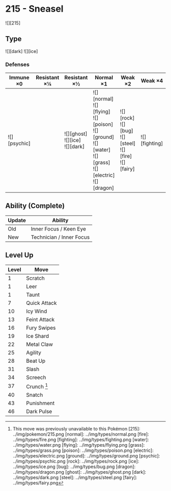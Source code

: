# 215 - Sneasel
![][215]

## Type

![][dark]  ![][ice]

### Defenses

Immune ×0        | Resistant ×¼ | Resistant ×½                            | Normal ×1                                                                                                                | Weak ×2                                                            | Weak ×4
---              | ---          | ---                                     | ---                                                                                                                      | ---                                                                | ---
![][psychic]<br> | &nbsp;       | ![][ghost]<br>![][ice]<br>![][dark]<br> | ![][normal]<br>![][flying]<br>![][poison]<br>![][ground]<br>![][water]<br>![][grass]<br>![][electric]<br>![][dragon]<br> | ![][rock]<br>![][bug]<br>![][steel]<br>![][fire]<br>![][fairy]<br> | ![][fighting]<br>

## Ability (Complete)

Update | Ability
---    | ---
Old    | Inner Focus / Keen Eye
New    | Technician / Inner Focus

## Level Up

Level | Move
---   | ---
1     | Scratch
1     | Leer
1     | Taunt
7     | Quick Attack
10    | Icy Wind
13    | Feint Attack
16    | Fury Swipes
19    | Ice Shard
22    | Metal Claw
25    | Agility
28    | Beat Up
31    | Slash
34    | Screech
37    | Crunch [^1]
40    | Snatch
43    | Punishment
46    | Dark Pulse

[^1]: This move was previously unavailable to this Pokémon
[215]: ../img/pokemon/215.png
[normal]: ../img/types/normal.png
[fire]: ../img/types/fire.png
[fighting]: ../img/types/fighting.png
[water]: ../img/types/water.png
[flying]: ../img/types/flying.png
[grass]: ../img/types/grass.png
[poison]: ../img/types/poison.png
[electric]: ../img/types/electric.png
[ground]: ../img/types/ground.png
[psychic]: ../img/types/psychic.png
[rock]: ../img/types/rock.png
[ice]: ../img/types/ice.png
[bug]: ../img/types/bug.png
[dragon]: ../img/types/dragon.png
[ghost]: ../img/types/ghost.png
[dark]: ../img/types/dark.png
[steel]: ../img/types/steel.png
[fairy]: ../img/types/fairy.png
